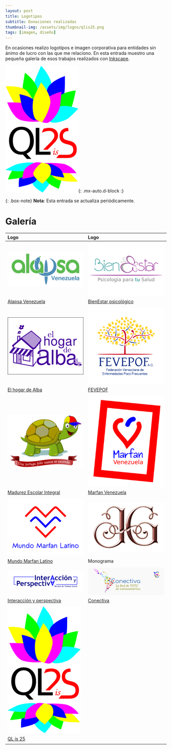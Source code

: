 ```yaml
---
layout: post
title: Logotipos
subtitle: Donaciones realizadas
thumbnail-img: /assets/img/logos/qlis25.png
tags: [imagen, diseño]
---
```


En ocasiones realizo logotipos e imagen corporativa para entidades sin ánimo de lucro con las que me relaciono. En esta entrada muestro una pequeña galería de esos trabajos realizados con [Inkscape](https://inkscape.org/es/).

![Logo](/assets/img/logos/qlis25.png){: .mx-auto.d-block :}

{: .box-note}
**Nota**: Esta entrada se actualiza periódicamente.

# Galería

| Logo | Logo |
| :--- | :--- |
| ![Logo](/assets/img/logos/alapsa_logo.jpg) | ![Logo](/assets/img/logos/bienestar-logo.png) |
| [Alapsa Venezuela](https://es-la.facebook.com/ALAPSAVenezuela/) | [BienEstar psicológico](https://psicologiaparatusalud.wordpress.com/acerca-de/) |
| | |
| ![Logo](/assets/img/logos/elhogardealba.png) | ![Logo](/assets/img/logos/logo-fevepof-color.png) |
| [El hogar de Alba](https://es-es.facebook.com/elhogardealba2015/) | [FEVEPOF](https://www.instagram.com/fevepof/) |
| | |
| ![Logo](/assets/img/logos/tortugafeliz-final.jpg) | ![Logo](/assets/img/logos/marfan-venezuela.png) |
| [Madurez Escolar Integral](https://conectivaorg.wordpress.com/about/miembros/mei/) | [Marfan Venezuela](https://conectivaorg.wordpress.com/about/miembros/marfan-venezuela/) |
| | |
| ![Logo](/assets/img/logos/mml-logo.png) | ![Logo](/assets/img/logos/monograma_jg.jpg) |
| [Mundo Marfan Latino](https://mundomarfan.org) | Monograma |
| | |
| ![Logo](/assets/img/logos/interaccion-y-perspectiva.png) | ![Logo](/assets/img/logos/top_fb.png) |
| [Interacción y perspectiva](https://produccioncientificaluz.org/index.php/interaccion/issue/archive) | [Conectiva](https://conectiva.lat) |
| | |
| ![Logo](/assets/img/logos/qlis25.png) |  |
| [QL is 25](https://sinclairql.speccy.org/) | |
| | |